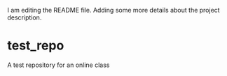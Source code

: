 I am editing the README file. Adding some more details about the project description.

# test_repo
A test repository for an online class

